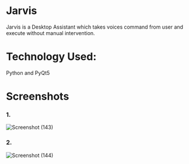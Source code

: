 # Jarvis
Jarvis is a Desktop Assistant which takes voices command from user and execute without manual intervention.  

# Technology Used: 
Python and PyQt5
# Screenshots
### 1.
![Screenshot (143)](https://user-images.githubusercontent.com/67832334/115952829-e9270480-a505-11eb-888c-3926eed82ae8.png)

### 2.
![Screenshot (144)](https://user-images.githubusercontent.com/67832334/115952964-a154ad00-a506-11eb-9eb3-9e2abc69c239.png)
